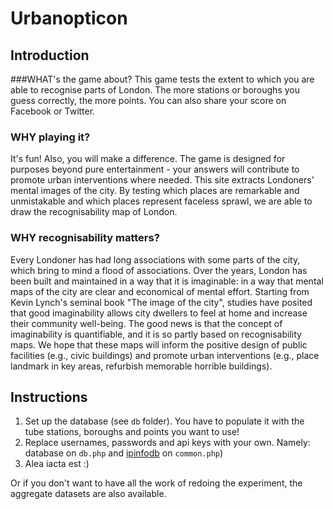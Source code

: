 # Urbanopticon

## Introduction
###WHAT's the game about?
This game tests the extent to which you are able to recognise parts of London. The more stations or boroughs you guess correctly, the more points. You can also share your score on Facebook or Twitter.

### WHY playing it?
It's fun! Also, you will make a difference. The game is designed for purposes beyond pure entertainment - your answers will contribute to promote urban interventions where needed. This site extracts Londoners' mental images of the city. By testing which places are remarkable and unmistakable and which places represent faceless sprawl, we are able to draw the recognisability map of London.

### WHY recognisability matters?
Every Londoner has had long associations with some parts of the city, which bring to mind a flood of associations. Over the years, London has been built and maintained in a way that it is imaginable: in a way that mental maps of the city are clear and economical of mental effort. Starting from Kevin Lynch's seminal book "The image of the city", studies have posited that good imaginability allows city dwellers to feel at home and increase their community well-being. The good news is that the concept of imaginability is quantifiable, and it is so partly based on recognisability maps. We hope that these maps will inform the positive design of public facilities (e.g., civic buildings) and promote urban interventions (e.g., place landmark in key areas, refurbish memorable horrible buildings).

## Instructions
1. Set up the database (see `db` folder). You have to populate it with the tube stations, boroughs and points you want to use!
2. Replace usernames, passwords and api keys with your own. Namely: database on `db.php` and [ipinfodb](http://ipinfodb.com/) on `common.php`)
3. Alea iacta est :)

Or if you don't want to have all the work of redoing the experiment, the aggregate datasets are also available.
